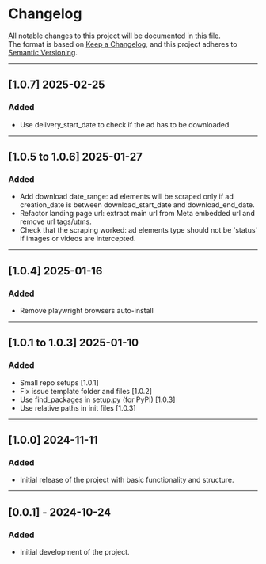 # Changelog

All notable changes to this project will be documented in this file.  
The format is based on [Keep a Changelog](https://keepachangelog.com/en/1.0.0/), and this project adheres to [Semantic Versioning](https://semver.org/).

[//]: # (## [Unreleased])

[//]: # (### Added)

[//]: # (- Description of any new feature or functionality added to the project.)

[//]: # ()
[//]: # (### Changed)

[//]: # (- Description of changes or improvements made to existing features.)

[//]: # ()
[//]: # (### Fixed)

[//]: # (- Description of bugs or issues that have been fixed.)

[//]: # ()
[//]: # (### Deprecated)

[//]: # (- Description of features that are no longer recommended for use and may be removed in future versions.)

[//]: # ()
[//]: # (### Removed)

[//]: # (- Description of any features that were removed from the project.)

[//]: # ()
[//]: # (### Security)

[//]: # (- Description of any security issues that were addressed.)

---

## [1.0.7] 2025-02-25
### Added
- Use delivery_start_date to check if the ad has to be downloaded

---

## [1.0.5 to 1.0.6] 2025-01-27
### Added
- Add download date_range:
  ad elements will be scraped only if ad creation_date is between download_start_date and download_end_date.
- Refactor landing page url:
  extract main url from Meta embedded url and remove url tags/utms.
- Check that the scraping worked:
  ad elements type should not be 'status' if images or videos are intercepted.

---

## [1.0.4] 2025-01-16
### Added
- Remove playwright browsers auto-install

---

## [1.0.1 to 1.0.3] 2025-01-10
### Added
- Small repo setups [1.0.1]
- Fix issue template folder and files [1.0.2]
- Use find_packages in setup.py (for PyPI) [1.0.3]
- Use relative paths in init files [1.0.3]

---

## [1.0.0] 2024-11-11
### Added
- Initial release of the project with basic functionality and structure.

---

## [0.0.1] - 2024-10-24
### Added
- Initial development of the project.
